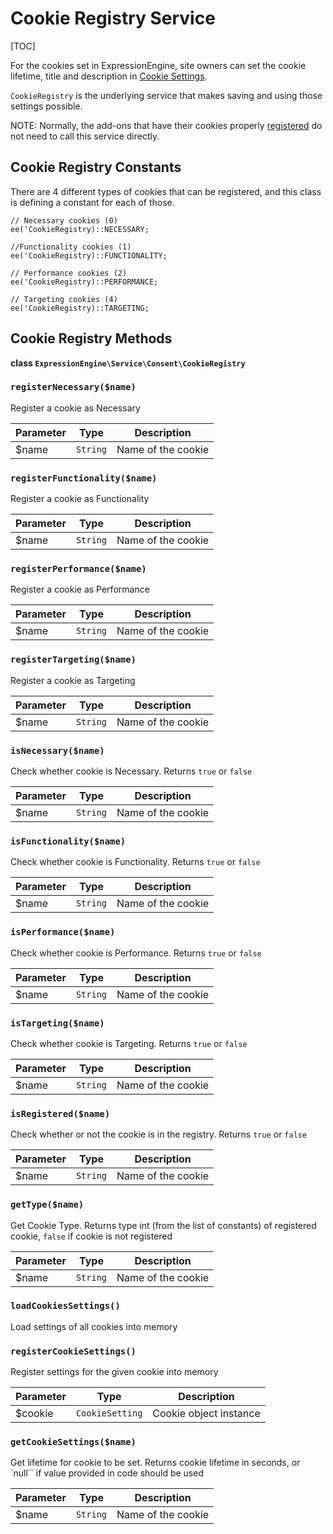 <!--
    This source file is part of the open source project
    ExpressionEngine User Guide (https://github.com/ExpressionEngine/ExpressionEngine-User-Guide)

    @link      https://expressionengine.com/
    @copyright Copyright (c) 2003-2023, Packet Tide, LLC (https://packettide.com)
    @license   https://expressionengine.com/license Licensed under Apache License, Version 2.0
-->

# Cookie Registry Service

[TOC]

For the cookies set in ExpressionEngine, site owners can set the cookie lifetime, title and description in [Cookie Settings](control-panel/settings/cookie-settings.md).

`CookieRegistry` is the underlying service that makes saving and using those settings possible.

NOTE: Normally, the add-ons that have their cookies properly [registered](development/addon-setup-php-file.md#cookies) do not need to call this service directly.

## Cookie Registry Constants

There are 4 different types of cookies that can be registered, and this class is defining a constant for each of those.

    // Necessary cookies (0)
    ee('CookieRegistry)::NECESSARY;

    //Functionality cookies (1)
    ee('CookieRegistry)::FUNCTIONALITY;

    // Performance cookies (2)
    ee('CookieRegistry)::PERFORMANCE;

    // Targeting cookies (4)
    ee('CookieRegistry)::TARGETING;

## Cookie Registry Methods

**class `ExpressionEngine\Service\Consent\CookieRegistry`**

### `registerNecessary($name)`

Register a cookie as Necessary

| Parameter     | Type      | Description                                           |
| ------------- | --------- | ----------------------------------------------------- |
| \$name        | `String`  | Name of the cookie                                    |

### `registerFunctionality($name)`

Register a cookie as Functionality

| Parameter     | Type      | Description                                           |
| ------------- | --------- | ----------------------------------------------------- |
| \$name        | `String`  | Name of the cookie                                    |


### `registerPerformance($name)`

Register a cookie as Performance

| Parameter     | Type      | Description                                           |
| ------------- | --------- | ----------------------------------------------------- |
| \$name        | `String`  | Name of the cookie                                    |


### `registerTargeting($name)`

Register a cookie as Targeting

| Parameter     | Type      | Description                                           |
| ------------- | --------- | ----------------------------------------------------- |
| \$name        | `String`  | Name of the cookie                                    |


### `isNecessary($name)`

Check whether cookie is Necessary. Returns `true` or `false`

| Parameter     | Type      | Description                                           |
| ------------- | --------- | ----------------------------------------------------- |
| \$name        | `String`  | Name of the cookie                                    |

### `isFunctionality($name)`

Check whether cookie is Functionality. Returns `true` or `false`

| Parameter     | Type      | Description                                           |
| ------------- | --------- | ----------------------------------------------------- |
| \$name        | `String`  | Name of the cookie                                    |

### `isPerformance($name)`

Check whether cookie is Performance. Returns `true` or `false`

| Parameter     | Type      | Description                                           |
| ------------- | --------- | ----------------------------------------------------- |
| \$name        | `String`  | Name of the cookie                                    |

### `isTargeting($name)`

Check whether cookie is Targeting. Returns `true` or `false`

| Parameter     | Type      | Description                                           |
| ------------- | --------- | ----------------------------------------------------- |
| \$name        | `String`  | Name of the cookie                                    |

### `isRegistered($name)`

Check whether or not the cookie is in the registry. Returns `true` or `false`

| Parameter     | Type      | Description                                           |
| ------------- | --------- | ----------------------------------------------------- |
| \$name        | `String`  | Name of the cookie                                    |

### `getType($name)`

Get Cookie Type. Returns type int (from the list of constants) of registered cookie, `false` if cookie is not registered

| Parameter     | Type      | Description                                           |
| ------------- | --------- | ----------------------------------------------------- |
| \$name        | `String`  | Name of the cookie                                    |

### `loadCookiesSettings()`

Load settings of all cookies into memory

### `registerCookieSettings()`

Register settings for the given cookie into memory

| Parameter     | Type             | Description                                  |
| ------------- | ---------------- | -------------------------------------------- |
| \$cookie      | `CookieSetting`  | Cookie object instance                       |


### `getCookieSettings($name)`

Get lifetime for cookie to be set. Returns cookie lifetime in seconds, or `null`` if value provided in code should be used

| Parameter     | Type      | Description                                           |
| ------------- | --------- | ----------------------------------------------------- |
| \$name        | `String`  | Name of the cookie                                    |
